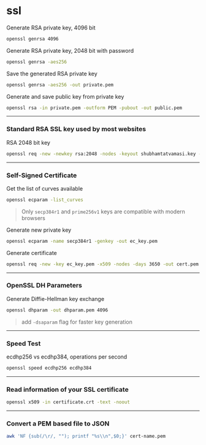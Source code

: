 # ssl

Generate RSA private key, 4096 bit
```bash
openssl genrsa 4096
```

Generate RSA private key, 2048 bit with password
```bash
openssl genrsa -aes256
```

Save the generated RSA private key
```bash
openssl genrsa -aes256 -out private.pem
```

Generate and save public key from private key
```bash
openssl rsa -in private.pem -outform PEM -pubout -out public.pem
```
---

### Standard RSA SSL key used by most websites

RSA 2048 bit key
```bash
openssl req -new -newkey rsa:2048 -nodes -keyout shubhamtatvamasi.key -out shubhamtatvamasi.csr
```
---

### Self-Signed Certificate

Get the list of curves available
```bash
openssl ecparam -list_curves
```
> Only `secp384r1` and `prime256v1` keys are compatible with modern browsers

Generate new private key
```bash
openssl ecparam -name secp384r1 -genkey -out ec_key.pem
```

Generate certificate
```bash
openssl req -new -key ec_key.pem -x509 -nodes -days 3650 -out cert.pem
```
---

### OpenSSL DH Parameters

Generate Diffie-Hellman key exchange
```bash
openssl dhparam -out dhparam.pem 4096
```
> add `-dsaparam` flag for faster key generation
---

### Speed Test

ecdhp256 vs ecdhp384, operations per second
```bash
openssl speed ecdhp256 ecdhp384
```
---

### Read information of your SSL certificate

```bash
openssl x509 -in certificate.crt -text -noout
```
---

### Convert a PEM based file to JSON

```bash
awk 'NF {sub(/\r/, ""); printf "%s\\n",$0;}' cert-name.pem
```
